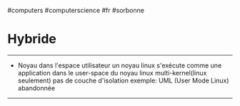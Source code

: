 #computers #computerscience #fr #sorbonne 
# Hybride
---
+ Noyau dans l'espace utilisateur
    un noyau linux s'exécute comme une application dans le user-space du noyau linux
    multi-kernel(linux seulement)
    pas de couche d'isolation
    exemple: UML (User Mode Linux)
    abandonnée

---

